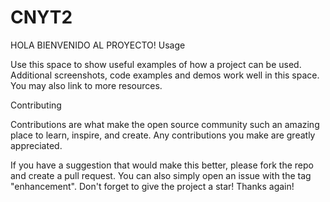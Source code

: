 # CNYT2
  HOLA BIENVENIDO AL PROYECTO!
Usage

Use this space to show useful examples of how a project can be used. Additional screenshots, code examples and demos work well in this space. You may also link to more resources.

Contributing

Contributions are what make the open source community such an amazing place to learn, inspire, and create. Any contributions you make are greatly appreciated.

If you have a suggestion that would make this better, please fork the repo and create a pull request. You can also simply open an issue with the tag "enhancement". Don't forget to give the project a star! Thanks again!
